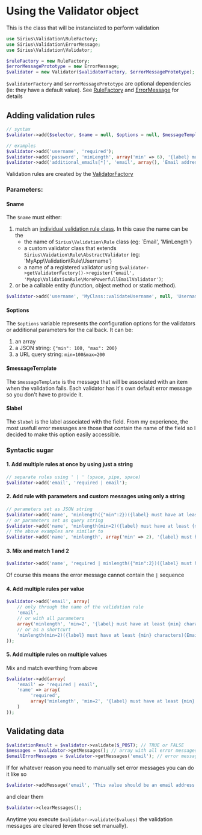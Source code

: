 # Using the Validator object

This is the class that will be instanciated to perform validation

```php
use Sirius\Validation\RuleFactory;
use Sirius\Validation\ErrorMessage;
use Sirius\Validation\Validator;

$ruleFactory = new RuleFactory;
$errorMessagePrototype = new ErrorMessage;
$validator = new Validator($validatorFactory, $errorMessagePrototype);
```

`$validatorFactory` and `$errorMessagePrototype` are optional dependencies (ie: they have a default value).
See [RuleFactory](rule_factory.md) and [ErrorMessage](error_message.md) for details

## Adding validation rules

```php
// syntax
$validator->add($selector, $name = null, $options = null, $messageTemplate = null, $label = null);

// examples
$validator->add('username', 'required');
$validator->add('password', 'minLength', array('min' => 6), '{label} must have at least {min} characters', 'Password');
$validator->add('additional_emails[*]', 'email', array(), 'Email address is not valid');
```

Validation rules are created by the [ValidatorFactory](validator_factory.md)

### Parameters:

#### $name
The <code>$name</code> must either:

1. match an [individual validation rule class](rules.md). In this case the name can be the
    - the name of `Sirius\Validation\Rule` class (eg: `Email', 'MinLength')
	- a custom validator class that extends `Sirius\Vaidation\Rule\AbstractValidator` (eg: 'MyApp\Validation\Rule\Username')
    - a name of a registered validator using `$validator->getValidatorFactory()->register('email', 'MyApp\ValidationRule\MorePowerfullEmailValidator')`;
2. or be a callable entity (function, object method or static method).

```php
$validator->add('username', 'MyClass::validateUsername', null, 'Username is already taken');
```

#### $options
The <code>$options</code> variable represents the configuration options for the validators or additional parameters for the callback. It can be:

1. an array
2. a JSON string: `{"min": 100, "max": 200}`
3. a URL query string: `min=100&max=200`


#### $messageTemplate
The <code>$messageTemplate</code> is the message that will be associated with an item when the validation fails. 
Each validator has it's own default error message so you don't have to provide it.

#### $label
The <code>$label</code> is the label associated with the field. 
From my experience, the most usefull error messages are those that contain the name of the field so I decided to make this option easily accessible.


### Syntactic sugar

#### 1. Add multiple rules at once by using just a string
```php
// separate rules using ' | ' (space, pipe, space)
$validator->add('email', 'required | email');
```

#### 2. Add rule with parameters and custom messages using only a string
```php
// parameters set as JSON string
$validator->add('name', 'minlength({"min":2})({label} must have at least {min} characters)(Name)');
// or parameters set as query string
$validator->add('name', 'minlength(min=2)({label} must have at least {min} characters)(Name)');
// the above examples are similar to
$validator->add('name', 'minlength', array('min' => 2), '{label} must have at least {min} characters', 'Name');
```

#### 3. Mix and match 1 and 2
```php
$validator->add('name', 'required | minlength({"min":2})({label} must have at least {min} characters)(Name)');
```

Of course this means the error message cannot contain the ` | ` sequence

#### 4. Add multiple rules per value
```php
$validator->add('email', array(
    // only through the name of the validation rule
    'email',
    // or with all parameters
    array('minlength', 'min=2', '{label} must have at least {min} characters', 'Email'),
    // or as a shortcurt
    'minlength(min=2)({label} must have at least {min} characters)(Email)'
));
```

#### 5. Add multiple rules on multiple values
Mix and match everthing from above
```php
$validator->add(array(
    'email' => 'required | email',
    'name' => array(
         'required',
         array('minlength', 'min=2', '{label} must have at least {min} characters', 'Email'),
    )
));
```

## Validating data

```php
$validationResult = $validator->validate($_POST); // TRUE or FALSE
$messages = $validator->getMessages(); // array with all error messages
$emailErrorMessages = $validator->getMessages('email'); // error messages for the email address
```

If for whatever reason you need to manually set error messages you can do it like so
```php
$validator->addMessage('email', 'This value should be an email address');
```
and clear them
```php
$validator->clearMessages();
```

Anytime you execute `$validator->validate($values)` the validation messages are cleared (even those set manually).
